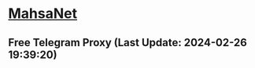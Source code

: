 
# [MahsaNet](https://t.me/mahsa_net)
## Free Telegram Proxy (Last Update: 2024-02-26 19:39:20)

    